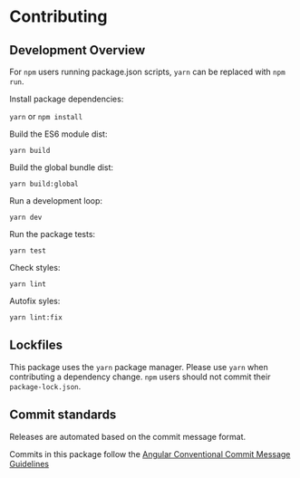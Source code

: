 # Contributing

## Development Overview
For `npm` users running package.json scripts, `yarn` can be replaced with `npm run`.

Install package dependencies:

`yarn` or `npm install`

Build the ES6 module dist:

`yarn build`

Build the global bundle dist:

`yarn build:global`

Run a development loop:

`yarn dev`

Run the package tests:

`yarn test`

Check styles:

`yarn lint`

Autofix syles:

`yarn lint:fix`

## Lockfiles
This package uses the `yarn` package manager. Please use `yarn` when contributing a dependency change. `npm` users should not commit their `package-lock.json`.

## Commit standards
Releases are automated based on the commit message format.

Commits in this package follow the [Angular Conventional Commit Message Guidelines](https://github.com/angular/angular/blob/22b96b9/CONTRIBUTING.md#-commit-message-guidelines)
